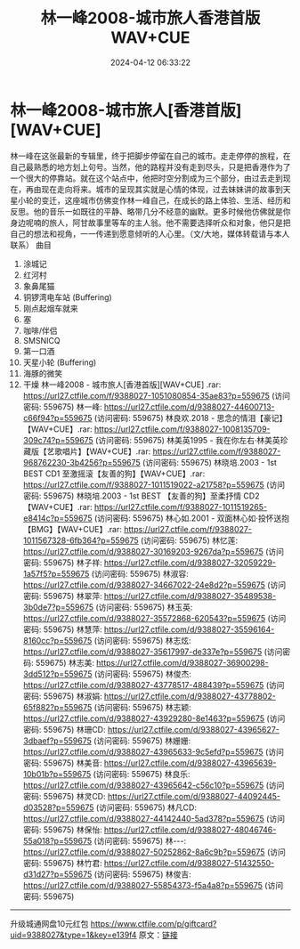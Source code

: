 ﻿---
title: 林一峰2008-城市旅人香港首版WAV+CUE
date: 2024-04-12 06:33:22
categories: WAV车载音乐、镜像
tags: 华语中文
---
# 林一峰2008-城市旅人[香港首版][WAV+CUE]

林一峰在这张最新的专辑里，终于把脚步停留在自己的城市。走走停停的旅程，在自己最熟悉的地方划上句号。当然，他的路程并没有走到尽头，只是把香港作为了一个很大的停靠站。就在这个站点中，他把时空分割成为三个部分，由过去走到现在，再由现在走向将来。城市的呈现其实就是心情的体现，过去妹妹讲的故事到天星小轮的变迁，这座城市仿佛变作林一峰自己，在成长的路上体验、生活、经历和反思。他的音乐一如既往的平静、略带几分不经意的幽默。更多时候他仿佛就是你身边呢喃的旅人，阿甘故事里等车的主人翁。他不需要选择听众和对象，他只是把自己的想法和视角，一一传递到愿意倾听的人心里。（文/大地，媒体转载请与本人联系）
曲目
01. 涂城记
02. 红河村
03. 象鼻尾猫
04. 铜锣湾电车站 (Buffering)
05. 刚点起烟车就来
06. 塞
07. 咖啡/伴侣
08. SMSNICQ
09. 第一口酒
10. 天星小轮 (Buffering)
11. 海豚的微笑
12. 干燥
林一峰2008 - 城市旅人[香港首版][WAV+CUE] .rar: https://url27.ctfile.com/f/9388027-1051080854-35ae83?p=559675
(访问密码: 559675)
林一峰: https://url27.ctfile.com/d/9388027-44600713-c66f94?p=559675
(访问密码: 559675)
林良欢.2018 - 思念的情泪【豪记】【WAV+CUE】.rar: https://url27.ctfile.com/f/9388027-1008135709-309c74?p=559675
(访问密码: 559675)
林美英1995 - 我在你左右·林美英珍藏版【艺歌唱片】【WAV+CUE】.rar: https://url27.ctfile.com/f/9388027-968762230-3b4256?p=559675
(访问密码: 559675)
林晓培.2003 - 1st BEST CD1 至激摇滚【友善的狗】【WAV+CUE】.rar: https://url27.ctfile.com/f/9388027-1011519022-a21758?p=559675
(访问密码: 559675)
林晓培.2003 - 1st BEST 【友善的狗】至柔抒情 CD2【WAV+CUE】.rar: https://url27.ctfile.com/f/9388027-1011519265-e8414c?p=559675
(访问密码: 559675)
林心如.2001 - 双面林心如·投怀送抱【BMG】【WAV+CUE】.rar: https://url27.ctfile.com/f/9388027-1011567328-6fb364?p=559675
(访问密码: 559675)
林忆莲: https://url27.ctfile.com/d/9388027-30169203-9267da?p=559675
(访问密码: 559675)
林子祥: https://url27.ctfile.com/d/9388027-32059229-1a57f5?p=559675
(访问密码: 559675)
林淑容: https://url27.ctfile.com/d/9388027-34667022-24e8d2?p=559675
(访问密码: 559675)
林翠萍: https://url27.ctfile.com/d/9388027-35489538-3b0de7?p=559675
(访问密码: 559675)
林玉英: https://url27.ctfile.com/d/9388027-35572868-620543?p=559675
(访问密码: 559675)
林慧萍: https://url27.ctfile.com/d/9388027-35596164-8160cc?p=559675
(访问密码: 559675)
林志炫: https://url27.ctfile.com/d/9388027-35617997-de337e?p=559675
(访问密码: 559675)
林志美: https://url27.ctfile.com/d/9388027-36900298-3dd512?p=559675
(访问密码: 559675)
林俊杰: https://url27.ctfile.com/d/9388027-43778517-488439?p=559675
(访问密码: 559675)
林淑娟: https://url27.ctfile.com/d/9388027-43778802-65f882?p=559675
(访问密码: 559675)
林志颖: https://url27.ctfile.com/d/9388027-43929280-8e1463?p=559675
(访问密码: 559675)
林珊CD: https://url27.ctfile.com/d/9388027-43965627-3dbaef?p=559675
(访问密码: 559675)
林姗姗: https://url27.ctfile.com/d/9388027-43965633-9c5efd?p=559675
(访问密码: 559675)
林美音: https://url27.ctfile.com/d/9388027-43965639-10b01b?p=559675
(访问密码: 559675)
林良乐: https://url27.ctfile.com/d/9388027-43965642-c56c10?p=559675
(访问密码: 559675)
林灵CD: https://url27.ctfile.com/d/9388027-44092445-d03528?p=559675
(访问密码: 559675)
林凡CD: https://url27.ctfile.com/d/9388027-44142440-5ad378?p=559675
(访问密码: 559675)
林保怡: https://url27.ctfile.com/d/9388027-48046746-55a018?p=559675
(访问密码: 559675)
林---: https://url27.ctfile.com/d/9388027-50252862-8a6c9b?p=559675
(访问密码: 559675)
林竹君: https://url27.ctfile.com/d/9388027-51432550-d31d27?p=559675
(访问密码: 559675)
林俊吉: https://url27.ctfile.com/d/9388027-55854373-f5a4a8?p=559675
(访问密码: 559675)
**************************************************************************
升级城通网盘10元红包 https://www.ctfile.com/p/giftcard?uid=9388027&type=1&key=e139f4
原文：[链接](https://blog.sina.com.cn/s/blog_1647c7e7601031545.html)
